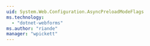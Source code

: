 ```yaml
---
uid: System.Web.Configuration.AsyncPreloadModeFlags
ms.technology: 
  - "dotnet-webforms"
ms.author: "riande"
manager: "wpickett"
---
```

